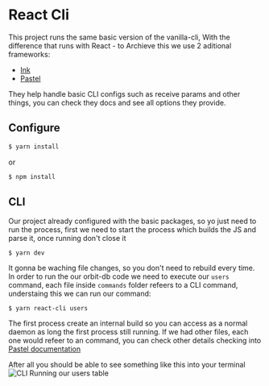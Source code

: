 # React Cli

This project runs the same basic version of the vanilla-cli, With the difference that runs with React - to Archieve this we use 2 aditional frameworks:
 - [Ink](https://github.com/vadimdemedes/ink)
 - [Pastel](https://github.com/vadimdemedes/pastel)

 They help handle basic CLI configs such as receive params and other things, you can check they docs and see all options they provide.

## Configure

```bash
$ yarn install
```
or
```bash
$ npm install
```

## CLI
Our project already configured with the basic packages, so yo just need to run the process, first we need to start the process which builds the JS and parse it, once running don't close it

```
$ yarn dev
```

It gonna be waching file changes, so you don't need to rebuild every time. In order to run the our orbit-db code we need to execute our `users` command, each file inside `commands` folder refeers to a CLI command, understaing this we can run our command:

```
$ yarn react-cli users
```
The first process create an internal build so you can access as a normal daemon as long the first process still running. 
If we had other files, each one would refeer to an command, you can check other details checking into [Pastel documentation](https://github.com/vadimdemedes/pastel) 

After all you should be able to see something like this into your terminal
![CLI Running our users table]("cli.png") 